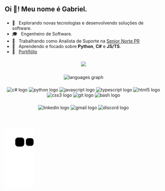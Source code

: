 <h2 align="left">Oi 👋! Meu nome é Gabriel.</h2>

###

- 🤔 &nbsp; Explorando novas tecnologias e desenvolvendo soluções de software.
- 🎓 &nbsp; Engenheiro de Software.
- 💼 &nbsp; Trabalhando como Analista de Suporte na <a href="https://br.linkedin.com/company/senior-norte-paran%C3%A1">Senior Norte PR</a>
- 🌱 &nbsp; Aprendendo e focado sobre **Python**, **C#** e **JS/TS**.
- 📑 &nbsp; <a href="https://kinmane.vercel.app/">Portifólio</a>

###

<div align="center">
  <img src="https://profile-counter.glitch.me/kin/count.svg?"  />
</div>

###

<div align="center">
  <img src="https://github-readme-stats.vercel.app/api/top-langs?locale=pt-br&hide_title=false&layout=compact&card_width=320&langs_count=8&theme=dracula&hide_border=false&username=kinmane" height="170" alt="languages graph"  />
</div>

###

<div align="center">
  <img src="https://cdn.jsdelivr.net/gh/devicons/devicon/icons/csharp/csharp-original.svg" height="30" width="45" alt="c# logo"  />
  <img src="https://cdn.jsdelivr.net/gh/devicons/devicon/icons/python/python-original.svg" height="30" width="45" alt="python logo"  />
  <img src="https://cdn.jsdelivr.net/gh/devicons/devicon/icons/javascript/javascript-original.svg" height="30" width="45" alt="javascript logo"  />
  <img src="https://cdn.jsdelivr.net/gh/devicons/devicon/icons/typescript/typescript-plain.svg" height="30" width="45" alt="typescript logo"  />
  <img src="https://cdn.jsdelivr.net/gh/devicons/devicon/icons/html5/html5-original.svg" height="30" width="45" alt="html5 logo"  />
  <img src="https://cdn.jsdelivr.net/gh/devicons/devicon/icons/css3/css3-original.svg" height="30" width="45" alt="css3 logo"  />
  <img src="https://cdn.jsdelivr.net/gh/devicons/devicon/icons/git/git-original.svg" height="30" width="45" alt="git logo"  />
  <img src="https://cdn.jsdelivr.net/gh/devicons/devicon/icons/bash/bash-original.svg" height="30" width="45" alt="bash logo"  />
</div>

###

<div align="center">
  <img src="https://img.shields.io/static/v1?message=LinkedIn&logo=linkedin&label=&color=0077B5&logoColor=white&labelColor=&style=for-the-badge" height="25" alt="linkedin logo"  />
<img src="https://img.shields.io/static/v1?message=Gmail&logo=gmail&label=&color=D14836&logoColor=white&labelColor=&style=for-the-badge" height="25" alt="gmail logo"  />
  <img src="https://img.shields.io/static/v1?message=Discord&logo=discord&label=&color=7289DA&logoColor=white&labelColor=&style=for-the-badge" height="25" alt="discord logo"  />
</div>

###

<br clear="both">

![Snake animation](https://github.com/rafaballerini/rafaballerini/blob/output/github-contribution-grid-snake.svg)

###
